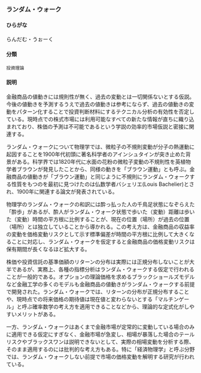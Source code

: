 <div style="display:none;">

## [あ行](securities-terms?id=あ行)
## [か行](securities-terms?id=か行)
## [さ行](securities-terms?id=さ行)
## [た行](securities-terms?id=た行)
## [な行](securities-terms?id=な行)
## [は行](securities-terms?id=は行)
## [ま行](securities-terms?id=ま行)
## [や行](securities-terms?id=や行)
## [ら行](securities-terms?id=ら行)

</div>

### ランダム・ウォーク

#### ひらがな

らんだむ・うぉーく

#### 分類

`投資理論`

#### 説明

金融商品の値動きには規則性が無く、過去の変動とは一切関係ないとする仮説。今後の値動きを予測するうえで過去の値動きは参考にならず、過去の値動きの変動をパターン化することで投資判断材料にするテクニカル分析の有効性を否定している。現時点での株式市場には利用可能なすべての新たな情報が直ちに織り込まれており、株価の予測は不可能であるという学説の効率的市場仮説と密接に関連する。
 
ランダム・ウォークについて物理学では、微粒子の不規則変動が分子の熱運動に起因することを1900年代初頭に著名科学者のアインシュタインが突き止めた背景がある。科学界では1820年代に水面の花粉の微粒子変動の不規則性を英植物学者ブラウンが発見したことから、同様の動きを「ブラウン運動」とも呼ぶ。金融商品の値動きが「ブラウン運動」と同じように不規則にランダム・ウォークする性質をもつのを最初に見つけたのは仏数学者バシェリエ(Louis Bachelier)とされ、1900年に関連する論文が発表されている。
 
物理学のランダム・ウォークの和訳には酔っ払った人の千鳥足状態になぞらえた「酔歩」があるが、酔人がランダム・ウォーク状態で歩いた（変動）距離は歩いた（変動）時間の平方根に比例することが、現在の位置（場所）が過去の位置（場所）とは独立していることから導かれる。この考え方は、金融商品の収益率の変動を価格変動リスクとして示す標準偏差が時間の平方根に比例して大きくなることに対応し、ランダム・ウォークを仮定すると金融商品の価格変動リスクは保有期間が長くなるほど拡大する。
 
株価や投資信託の基準価額のリターンの分布は実際には正規分布しないことが大半であるが、実務上、各種の指標分析はランダム・ウォークする仮定で行われることが一般的である。オプションの理論価格を求めるブラックショールズモデルなど金融工学の多くのモデルも金融商品の値動きがランダム・ウォークする前提で開発された。ランダム・ウォークでは、リターンの分布が正規分布することや、現時点での将来価格の期待値は現在値と変わらないとする「マルチンゲール」と呼ぶ確率数学の考え方を適用できることなどから、理論的な定式化がしやすいメリットがある。
 
一方、ランダム・ウォークはあくまで金融市場が定常的に変動している場合のみに適用できる仮定にすぎなく、金融市場が急変し、相場が暴落した場合のテールリスクやブラックスワンは説明できないとして、実際の相場変動を分析する際、そのまま適用するのには批判的な考え方もある。特に「経済物理学」と呼ぶ分野では、ランダム・ウォークしない前提で市場の価格変動を解明する研究が行われている。

<div style="display:none;">

## [わ行](securities-terms?id=わ行)
## [英数字・記号](securities-terms?id=英数字・記号)

</div>

